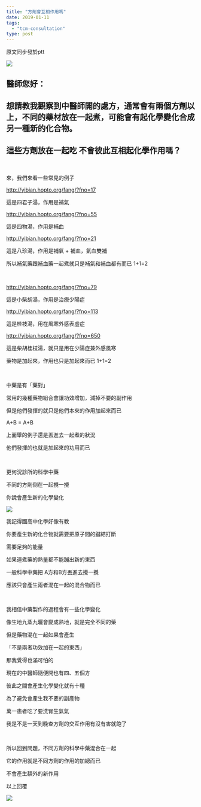 ```yaml
---
title: "方劑會互相作用嗎"
date: 2019-01-11
tags: 
  - "tcm-consultation"
type: post
---
```


原文同步發於ptt

![](/images/uploads/chemistry-300x169.jpg)

## 醫師您好：

## 想請教我觀察到中醫師開的處方，通常會有兩個方劑以上，不同的藥材放在一起煮，可能會有起化學變化合成另一種新的化合物。

## 這些方劑放在一起吃 不會彼此互相起化學作用嗎？

 

來，我們來看一些常見的例子

http://yibian.hopto.org/fang/?fno=17

這是四君子湯，作用是補氣

http://yibian.hopto.org/fang/?fno=55

這是四物湯，作用是補血

http://yibian.hopto.org/fang/?fno=21

這是八珍湯，作用是補氣 + 補血，氣血雙補

所以補氣藥跟補血藥一起煮就只是補氣和補血都有而已 1+1=2

 

http://yibian.hopto.org/fang/?fno=79

這是小柴胡湯，作用是治療少陽症

http://yibian.hopto.org/fang/?fno=113

這是桂枝湯，用在風寒外感表虛症

http://yibian.hopto.org/fang/?fno=650

這是柴胡桂枝湯，就只是用在少陽症兼外感風寒

藥物是加起來，作用也只是加起來而已 1+1=2

 

中藥是有「藥對」

常用的幾種藥物組合會讓功效增加，減掉不要的副作用

但是他們發揮的就只是他們本來的作用加起來而已

A+B = A+B

上面舉的例子還是丟進去一起煮的狀況

他們發揮的也就是加起來的功用而已

 

更何況診所的科學中藥

不同的方劑倒在一起攪一攪

你說會產生新的化學變化

![](/images/uploads/blackmanquestion-300x207.jpg)

我記得國高中化學好像有教

你要產生新的化合物就需要把原子間的鍵結打斷

需要足夠的能量

如果連煮藥的熱量都不能蹦出新的東西

一般科學中藥把 A方和B方丟進去攪一攪

應該只會產生兩者混在一起的混合物而已

 

我相信中藥製作的過程會有一些化學變化

像生地九蒸九曬會變成熟地，就是完全不同的藥

但是藥物混在一起如果會產生

「不是兩者功效加在一起的東西」

那我覺得也滿可怕的

現在的中醫師隨便開也有四、五個方

彼此之間會產生化學變化就有十種

為了避免會產生我不要的副產物

萬一患者吃了要洗腎生氣氣

我是不是一天到晚查方劑的交互作用有沒有害就飽了

 

所以回到問題，不同方劑的科學中藥混合在一起

它的作用就是不同方劑的作用的加總而已

不會產生額外的新作用

以上回覆

![](/images/uploads/breakingbad-300x215.jpg)
